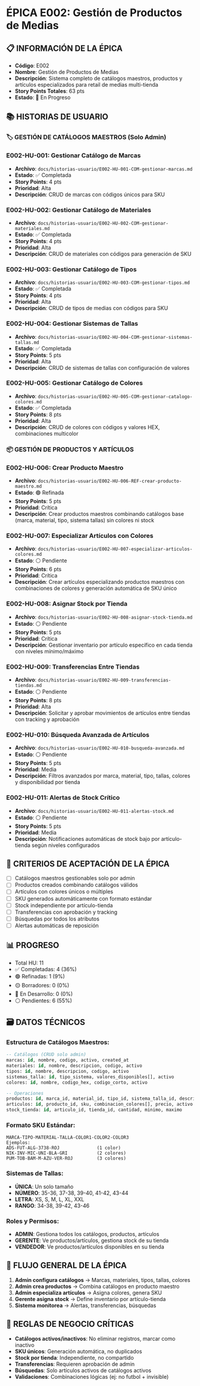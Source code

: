 # ÉPICA E002: Gestión de Productos de Medias

## 📋 INFORMACIÓN DE LA ÉPICA
- **Código**: E002
- **Nombre**: Gestión de Productos de Medias
- **Descripción**: Sistema completo de catálogos maestros, productos y artículos especializados para retail de medias multi-tienda
- **Story Points Totales**: 63 pts
- **Estado**: 🔵 En Progreso

## 📚 HISTORIAS DE USUARIO

### 🏷️ GESTIÓN DE CATÁLOGOS MAESTROS (Solo Admin)

### E002-HU-001: Gestionar Catálogo de Marcas
- **Archivo**: `docs/historias-usuario/E002-HU-001-COM-gestionar-marcas.md`
- **Estado**: ✅ Completada
- **Story Points**: 4 pts
- **Prioridad**: Alta
- **Descripción**: CRUD de marcas con códigos únicos para SKU

### E002-HU-002: Gestionar Catálogo de Materiales
- **Archivo**: `docs/historias-usuario/E002-HU-002-COM-gestionar-materiales.md`
- **Estado**: ✅ Completada
- **Story Points**: 4 pts
- **Prioridad**: Alta
- **Descripción**: CRUD de materiales con códigos para generación de SKU

### E002-HU-003: Gestionar Catálogo de Tipos
- **Archivo**: `docs/historias-usuario/E002-HU-003-COM-gestionar-tipos.md`
- **Estado**: ✅ Completada
- **Story Points**: 4 pts
- **Prioridad**: Alta
- **Descripción**: CRUD de tipos de medias con códigos para SKU

### E002-HU-004: Gestionar Sistemas de Tallas
- **Archivo**: `docs/historias-usuario/E002-HU-004-COM-gestionar-sistemas-tallas.md`
- **Estado**: ✅ Completada
- **Story Points**: 5 pts
- **Prioridad**: Alta
- **Descripción**: CRUD de sistemas de tallas con configuración de valores

### E002-HU-005: Gestionar Catálogo de Colores
- **Archivo**: `docs/historias-usuario/E002-HU-005-COM-gestionar-catalogo-colores.md`
- **Estado**: ✅ Completada
- **Story Points**: 8 pts
- **Prioridad**: Alta
- **Descripción**: CRUD de colores con códigos y valores HEX, combinaciones multicolor

### 📦 GESTIÓN DE PRODUCTOS Y ARTÍCULOS

### E002-HU-006: Crear Producto Maestro
- **Archivo**: `docs/historias-usuario/E002-HU-006-REF-crear-producto-maestro.md`
- **Estado**: 🟢 Refinada
- **Story Points**: 5 pts
- **Prioridad**: Crítica
- **Descripción**: Crear productos maestros combinando catálogos base (marca, material, tipo, sistema tallas) sin colores ni stock

### E002-HU-007: Especializar Artículos con Colores
- **Archivo**: `docs/historias-usuario/E002-HU-007-especializar-articulos-colores.md`
- **Estado**: ⚪ Pendiente
- **Story Points**: 6 pts
- **Prioridad**: Crítica
- **Descripción**: Crear artículos especializando productos maestros con combinaciones de colores y generación automática de SKU único

### E002-HU-008: Asignar Stock por Tienda
- **Archivo**: `docs/historias-usuario/E002-HU-008-asignar-stock-tienda.md`
- **Estado**: ⚪ Pendiente
- **Story Points**: 5 pts
- **Prioridad**: Crítica
- **Descripción**: Gestionar inventario por artículo específico en cada tienda con niveles mínimo/máximo

### E002-HU-009: Transferencias Entre Tiendas
- **Archivo**: `docs/historias-usuario/E002-HU-009-transferencias-tiendas.md`
- **Estado**: ⚪ Pendiente
- **Story Points**: 8 pts
- **Prioridad**: Alta
- **Descripción**: Solicitar y aprobar movimientos de artículos entre tiendas con tracking y aprobación

### E002-HU-010: Búsqueda Avanzada de Artículos
- **Archivo**: `docs/historias-usuario/E002-HU-010-busqueda-avanzada.md`
- **Estado**: ⚪ Pendiente
- **Story Points**: 5 pts
- **Prioridad**: Media
- **Descripción**: Filtros avanzados por marca, material, tipo, tallas, colores y disponibilidad por tienda

### E002-HU-011: Alertas de Stock Crítico
- **Archivo**: `docs/historias-usuario/E002-HU-011-alertas-stock.md`
- **Estado**: ⚪ Pendiente
- **Story Points**: 5 pts
- **Prioridad**: Media
- **Descripción**: Notificaciones automáticas de stock bajo por artículo-tienda según niveles configurados

## 🎯 CRITERIOS DE ACEPTACIÓN DE LA ÉPICA
- [ ] Catálogos maestros gestionables solo por admin
- [ ] Productos creados combinando catálogos válidos
- [ ] Artículos con colores únicos o múltiples
- [ ] SKU generados automáticamente con formato estándar
- [ ] Stock independiente por artículo-tienda
- [ ] Transferencias con aprobación y tracking
- [ ] Búsquedas por todos los atributos
- [ ] Alertas automáticas de reposición

## 📊 PROGRESO
- Total HU: 11
- ✅ Completadas: 4 (36%)
- 🟢 Refinadas: 1 (9%)
- 🟡 Borradores: 0 (0%)
- 🔵 En Desarrollo: 0 (0%)
- ⚪ Pendientes: 6 (55%)

## 🗃️ DATOS TÉCNICOS

### Estructura de Catálogos Maestros:
```sql
-- Catálogos (CRUD solo admin)
marcas: id, nombre, codigo, activo, created_at
materiales: id, nombre, descripcion, codigo, activo
tipos: id, nombre, descripcion, codigo, activo
sistemas_talla: id, tipo_sistema, valores_disponibles[], activo
colores: id, nombre, codigo_hex, codigo_corto, activo

-- Operaciones
productos: id, marca_id, material_id, tipo_id, sistema_talla_id, descripcion_talla
articulos: id, producto_id, sku, combinacion_colores[], precio, activo
stock_tienda: id, articulo_id, tienda_id, cantidad, minimo, maximo
```

### Formato SKU Estándar:
```
MARCA-TIPO-MATERIAL-TALLA-COLOR1-COLOR2-COLOR3
Ejemplos:
ADS-FUT-ALG-3738-ROJ              (1 color)
NIK-INV-MIC-UNI-BLA-GRI           (2 colores)
PUM-TOB-BAM-M-AZU-VER-ROJ         (3 colores)
```

### Sistemas de Tallas:
- **ÚNICA**: Un solo tamaño
- **NÚMERO**: 35-36, 37-38, 39-40, 41-42, 43-44
- **LETRA**: XS, S, M, L, XL, XXL
- **RANGO**: 34-38, 39-42, 43-46

### Roles y Permisos:
- **ADMIN**: Gestiona todos los catálogos, productos, artículos
- **GERENTE**: Ve productos/artículos, gestiona stock de su tienda
- **VENDEDOR**: Ve productos/artículos disponibles en su tienda

## 🔄 FLUJO GENERAL DE LA ÉPICA
1. **Admin configura catálogos** → Marcas, materiales, tipos, tallas, colores
2. **Admin crea productos** → Combina catálogos en producto maestro
3. **Admin especializa artículos** → Asigna colores, genera SKU
4. **Gerente asigna stock** → Define inventario por artículo-tienda
5. **Sistema monitorea** → Alertas, transferencias, búsquedas

## 🏪 REGLAS DE NEGOCIO CRÍTICAS
- **Catálogos activos/inactivos**: No eliminar registros, marcar como inactivo
- **SKU únicos**: Generación automática, no duplicados
- **Stock por tienda**: Independiente, no compartido
- **Transferencias**: Requieren aprobación de admin
- **Búsquedas**: Solo artículos activos de catálogos activos
- **Validaciones**: Combinaciones lógicas (ej: no futbol + invisible)